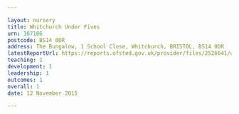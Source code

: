 ```yaml
---

layout: nursery
title: Whitchurch Under Fives
urn: 107106
postcode: BS14 0DR
address: The Bungalow, 1 School Close, Whitchurch, BRISTOL, BS14 0DR
latestReportUrl: https://reports.ofsted.gov.uk/provider/files/2526641/urn/107106.pdf
teaching: 1
development: 1
leadership: 1
outcomes: 1
overall: 1
date: 12 November 2015

---
```

